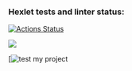 ### Hexlet tests and linter status:
[![Actions Status](https://github.com/Sergey-Saprankov/frontend-project-lvl1/workflows/hexlet-check/badge.svg)](https://github.com/Sergey-Saprankov/frontend-project-lvl1/actions)

<a href="https://codeclimate.com/github/Sergey-Saprankov/frontend-project-lvl1/maintainability"><img src="https://api.codeclimate.com/v1/badges/2889b9d0470483de54fa/maintainability" /></a>

[![test my project](https://github.com/Sergey-Saprankov/frontend-project-lvl1/actions/workflows/eslint-check.yml/badge.svg)
